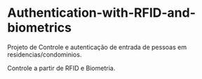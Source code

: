 # Authentication-with-RFID-and-biometrics

Projeto de Controle e autenticação de entrada de pessoas em residencias/condominios.

Controle a partir de RFID e Biometria.